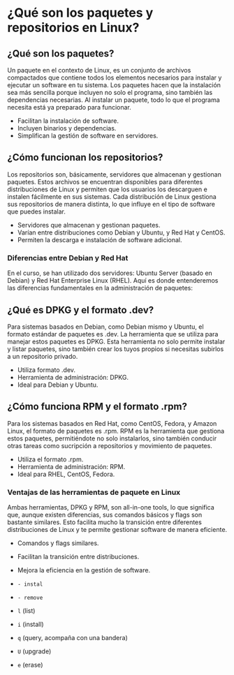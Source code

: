 # ¿Qué son los paquetes y repositorios en Linux?
  
## ¿Qué son los paquetes?
Un paquete en el contexto de Linux, es un conjunto de archivos compactados que contiene todos los elementos necesarios para instalar y ejecutar un software en tu sistema. Los paquetes hacen que la instalación sea más sencilla porque incluyen no solo el programa, sino también las dependencias necesarias. Al instalar un paquete, todo lo que el programa necesita está ya preparado para funcionar.

- Facilitan la instalación de software.
- Incluyen binarios y dependencias.
- Simplifican la gestión de software en servidores.

## ¿Cómo funcionan los repositorios?
Los repositorios son, básicamente, servidores que almacenan y gestionan paquetes. Estos archivos se encuentran disponibles para diferentes distribuciones de Linux y permiten que los usuarios los descarguen e instalen fácilmente en sus sistemas. Cada distribución de Linux gestiona sus repositorios de manera distinta, lo que influye en el tipo de software que puedes instalar.

- Servidores que almacenan y gestionan paquetes.
- Varían entre distribuciones como Debian y Ubuntu, y Red Hat y CentOS.
- Permiten la descarga e instalación de software adicional.

### Diferencias entre Debian y Red Hat
En el curso, se han utilizado dos servidores: Ubuntu Server (basado en Debian) y Red Hat Enterprise Linux (RHEL). Aquí es donde entenderemos las diferencias fundamentales en la administración de paquetes:

## ¿Qué es DPKG y el formato .dev?
Para sistemas basados en Debian, como Debian mismo y Ubuntu, el formato estándar de paquetes es .dev. La herramienta que se utiliza para manejar estos paquetes es DPKG. Esta herramienta no solo permite instalar y listar paquetes, sino también crear los tuyos propios si necesitas subirlos a un repositorio privado.

- Utiliza formato .dev.
- Herramienta de administración: DPKG.
- Ideal para Debian y Ubuntu.
  
## ¿Cómo funciona RPM y el formato .rpm?
Para los sistemas basados en Red Hat, como CentOS, Fedora, y Amazon Linux, el formato de paquetes es .rpm. RPM es la herramienta que gestiona estos paquetes, permitiéndote no solo instalarlos, sino también conducir otras tareas como sucripción a repositorios y movimiento de paquetes.

- Utiliza el formato .rpm.
- Herramienta de administración: RPM.
- Ideal para RHEL, CentOS, Fedora.
  
### Ventajas de las herramientas de paquete en Linux
Ambas herramientas, DPKG y RPM, son all-in-one tools, lo que significa que, aunque existen diferencias, sus comandos básicos y flags son bastante similares. Esto facilita mucho la transición entre diferentes distribuciones de Linux y te permite gestionar software de manera eficiente.

- Comandos y flags similares.
- Facilitan la transición entre distribuciones.
- Mejora la eficiencia en la gestión de software.

- `- instal`
- `- remove`
- `l` (list)
- `i` (install)
- `q` (query, acompaña con una bandera)
- `U` (upgrade)
- `e` (erase)

